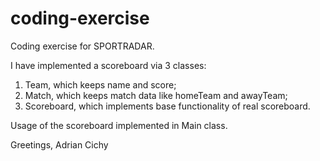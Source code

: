 # coding-exercise
Coding exercise for SPORTRADAR.

I have implemented a scoreboard via 3 classes:
  1. Team, which keeps name and score;
  2. Match, which keeps match data like homeTeam and awayTeam;
  3. Scoreboard, which implements base functionality of real scoreboard.

Usage of the scoreboard implemented in Main class.

Greetings,
Adrian Cichy
